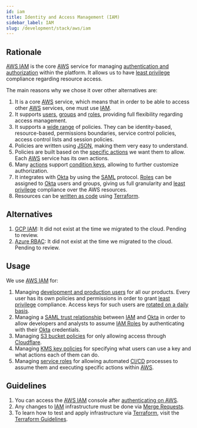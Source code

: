 ```yaml
---
id: iam
title: Identity and Access Management (IAM)
sidebar_label: IAM
slug: /development/stack/aws/iam
---
```


## Rationale

[AWS IAM][IAM] is the core [AWS][AWS] service
for managing
[authentication and authorization](https://securityboulevard.com/2020/06/authentication-vs-authorization-defined-whats-the-difference-infographic/)
within the platform.
It allows us to have
[least privilege][LEAST-PRIVILEGE]
compliance regarding
resource access.

The main reasons why we chose it
over other alternatives are:

1. It is a core [AWS][AWS]
    service,
    which means that in order to be able to
    access other [AWS][AWS] services,
    one must use [IAM][IAM].
1. It supports
    [users](https://docs.aws.amazon.com/IAM/latest/UserGuide/id_users.html),
    [groups](https://docs.aws.amazon.com/IAM/latest/UserGuide/id_groups.html)
    and
    [roles](https://docs.aws.amazon.com/IAM/latest/UserGuide/id_roles.html),
    providing full flexibility regarding
    access management.
1. It supports a
    [wide range](https://docs.aws.amazon.com/IAM/latest/UserGuide/access_policies.html)
    of policies.
    They can be
    identity-based,
    resource-based,
    permissions boundaries,
    service control policies,
    access control lists
    and session policies.
1. Policies are written using
    [JSON](https://www.json.org/json-en.html),
    making them very easy to understand.
1. Policies are built based on the
    [specific actions](https://docs.aws.amazon.com/service-authorization/latest/reference/reference_policies_actions-resources-contextkeys.html)
    we want them to allow.
    Each [AWS][AWS] service
    has its own actions.
1. Many
    [actions](https://docs.aws.amazon.com/service-authorization/latest/reference/reference_policies_actions-resources-contextkeys.html)
    support
    [condition keys](https://docs.aws.amazon.com/en_cn/IAM/latest/UserGuide/reference_policies_iam-condition-keys.html),
    allowing to further customize
    authorization.
1. It integrates with [Okta][OKTA]
    by using the
    [SAML](https://en.wikipedia.org/wiki/Security_Assertion_Markup_Language)
    protocol.
    [Roles](https://docs.aws.amazon.com/IAM/latest/UserGuide/id_roles.html)
    can be assigned to
    [Okta][OKTA]
    users and groups,
    giving us full granularity and
    [least privilege][LEAST-PRIVILEGE]
    compliance over
    the AWS resources.
1. Resources can be
    [written as code](https://registry.terraform.io/providers/hashicorp/aws/latest/docs)
    using
    [Terraform](/development/stack/terraform/).

## Alternatives

1. [GCP IAM](https://cloud.google.com/iam):
    It did not exist at the time we migrated to the cloud.
    Pending to review.
1. [Azure RBAC](https://docs.microsoft.com/en-us/azure/role-based-access-control/):
    It did not exist at the time we migrated to the cloud.
    Pending to review.

## Usage

We use [AWS IAM][IAM] for:

1. Managing
    [development and production users](https://gitlab.com/fluidattacks/product/-/tree/9ef43c3585a0871299117178d7fb4dceb129854b/makes/applications/makes/users)
    for all our products.
    Every user has its own policies and permissions
    in order to grant [least privilege][LEAST-PRIVILEGE] compliance.
    Access keys for such users are
    [rotated on a daily basis](https://gitlab.com/fluidattacks/product/-/blob/017612ea61db1e2be1229a20e97d701be9b3894c/makes/applications/makes/users/integrates/rotate/even/default.nix).
1. Managing a
    [SAML trust relationship](https://gitlab.com/fluidattacks/product/-/blob/9ef43c3585a0871299117178d7fb4dceb129854b/makes/applications/makes/okta/src/terraform/aws-saml.tf)
    between [IAM][IAM] and [Okta][OKTA]
    in order to allow developers and analysts to assume
    [IAM Roles](https://gitlab.com/fluidattacks/product/-/blob/9ef43c3585a0871299117178d7fb4dceb129854b/makes/applications/makes/okta/src/terraform/aws-roles.tf)
    by authenticating with their [Okta][OKTA]
    credentials.
1. Managing
    [S3 bucket policies](https://gitlab.com/fluidattacks/product/-/blob/9ef43c3585a0871299117178d7fb4dceb129854b/airs/deploy/production/terraform/bucket.tf#L25)
    for only allowing access through
    [Cloudflare](/development/stack/cloudflare).
1. Managing
    [KMS key policies](https://gitlab.com/fluidattacks/product/-/blob/9ef43c3585a0871299117178d7fb4dceb129854b/airs/deploy/secret-management/terraform/key-prod.tf#L1)
    for specifying what users can use a key
    and what actions each of them can do.
1. Managing
    [service roles](https://gitlab.com/fluidattacks/product/-/blob/9ef43c3585a0871299117178d7fb4dceb129854b/makes/applications/makes/compute/src/terraform/aws_batch.tf#L59)
    for allowing automated
    [CI/CD](/development/stack/gitlab-ci) processes
    to assume them and executing
    specific actions within [AWS][AWS].

## Guidelines

1. You can access the
    [AWS IAM][IAM] console
    after [authenticating on AWS](/development/stack/aws#guidelines).
1. Any changes to
    [IAM][IAM]
    infrastructure must be done via
    [Merge Requests](https://docs.gitlab.com/ee/user/project/merge_requests/).
1. To learn how to test and apply infrastructure via
    [Terraform](/development/stack/terraform),
    visit the
    [Terraform Guidelines](/development/stack/terraform#guidelines).

[AWS]: /development/stack/aws/
[IAM]: https://aws.amazon.com/iam/
[LEAST-PRIVILEGE]: /criteria/requirements/186
[OKTA]: /development/stack/okta
